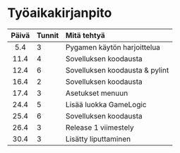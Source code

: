 # Työaikakirjanpito
| Päivä | Tunnit | Mitä tehtyä |
| :----:| :----- | :---------- |
| 5.4   | 3      | Pygamen käytön harjoittelua      |
| 11.4  | 4      | Sovelluksen koodausta            |
| 12.4  | 6      | Sovelluksen koodausta & pylint   |
| 16.4  | 2      | Sovelluksen koodausta            |
| 17.4  | 3      | Asetukset menuun                 |
| 24.4  | 5      | Lisää luokka GameLogic           |
| 25.4  | 6      | Sovelluksen koodausta            |
| 26.4  | 3      | Release 1 viimestely             |
| 30.4  | 3      | Lisätty liputtaminen             |